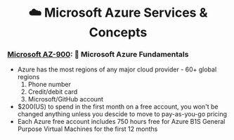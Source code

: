 <div align='center'>

# ☁️ Microsoft Azure Services & Concepts

</div>


### [Microsoft AZ-900](az-900-index.md): 🧱 Microsoft Azure Fundamentals

- Azure has the most regions of any major cloud provider - 60+ global regions
  1. Phone number
  2. Credit/debit card
  3. Microsoft/GitHub account
- $200(US) to spend in the first month on a free account, you won't be changed anything unless you descide to move to pay-as-you-go pricing
- Each Azure free account includes 750 hours free for Azure B1S General Purpose Virtual Machines for the first 12 months
